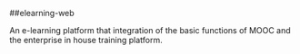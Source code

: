 ##elearning-web

An e-learning platform that integration of the basic functions of MOOC and the enterprise in house training platform.